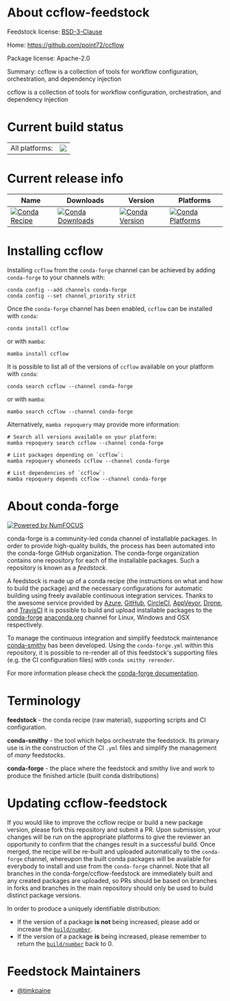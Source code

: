 About ccflow-feedstock
======================

Feedstock license: [BSD-3-Clause](https://github.com/conda-forge/ccflow-feedstock/blob/main/LICENSE.txt)

Home: https://github.com/point72/ccflow

Package license: Apache-2.0

Summary: ccflow is a collection of tools for workflow configuration, orchestration, and dependency injection

ccflow is a collection of tools for workflow configuration, orchestration, and dependency injection


Current build status
====================


<table><tr><td>All platforms:</td>
    <td>
      <a href="https://dev.azure.com/conda-forge/feedstock-builds/_build/latest?definitionId=23874&branchName=main">
        <img src="https://dev.azure.com/conda-forge/feedstock-builds/_apis/build/status/ccflow-feedstock?branchName=main">
      </a>
    </td>
  </tr>
</table>

Current release info
====================

| Name | Downloads | Version | Platforms |
| --- | --- | --- | --- |
| [![Conda Recipe](https://img.shields.io/badge/recipe-ccflow-green.svg)](https://anaconda.org/conda-forge/ccflow) | [![Conda Downloads](https://img.shields.io/conda/dn/conda-forge/ccflow.svg)](https://anaconda.org/conda-forge/ccflow) | [![Conda Version](https://img.shields.io/conda/vn/conda-forge/ccflow.svg)](https://anaconda.org/conda-forge/ccflow) | [![Conda Platforms](https://img.shields.io/conda/pn/conda-forge/ccflow.svg)](https://anaconda.org/conda-forge/ccflow) |

Installing ccflow
=================

Installing `ccflow` from the `conda-forge` channel can be achieved by adding `conda-forge` to your channels with:

```
conda config --add channels conda-forge
conda config --set channel_priority strict
```

Once the `conda-forge` channel has been enabled, `ccflow` can be installed with `conda`:

```
conda install ccflow
```

or with `mamba`:

```
mamba install ccflow
```

It is possible to list all of the versions of `ccflow` available on your platform with `conda`:

```
conda search ccflow --channel conda-forge
```

or with `mamba`:

```
mamba search ccflow --channel conda-forge
```

Alternatively, `mamba repoquery` may provide more information:

```
# Search all versions available on your platform:
mamba repoquery search ccflow --channel conda-forge

# List packages depending on `ccflow`:
mamba repoquery whoneeds ccflow --channel conda-forge

# List dependencies of `ccflow`:
mamba repoquery depends ccflow --channel conda-forge
```


About conda-forge
=================

[![Powered by
NumFOCUS](https://img.shields.io/badge/powered%20by-NumFOCUS-orange.svg?style=flat&colorA=E1523D&colorB=007D8A)](https://numfocus.org)

conda-forge is a community-led conda channel of installable packages.
In order to provide high-quality builds, the process has been automated into the
conda-forge GitHub organization. The conda-forge organization contains one repository
for each of the installable packages. Such a repository is known as a *feedstock*.

A feedstock is made up of a conda recipe (the instructions on what and how to build
the package) and the necessary configurations for automatic building using freely
available continuous integration services. Thanks to the awesome service provided by
[Azure](https://azure.microsoft.com/en-us/services/devops/), [GitHub](https://github.com/),
[CircleCI](https://circleci.com/), [AppVeyor](https://www.appveyor.com/),
[Drone](https://cloud.drone.io/welcome), and [TravisCI](https://travis-ci.com/)
it is possible to build and upload installable packages to the
[conda-forge](https://anaconda.org/conda-forge) [anaconda.org](https://anaconda.org/)
channel for Linux, Windows and OSX respectively.

To manage the continuous integration and simplify feedstock maintenance
[conda-smithy](https://github.com/conda-forge/conda-smithy) has been developed.
Using the ``conda-forge.yml`` within this repository, it is possible to re-render all of
this feedstock's supporting files (e.g. the CI configuration files) with ``conda smithy rerender``.

For more information please check the [conda-forge documentation](https://conda-forge.org/docs/).

Terminology
===========

**feedstock** - the conda recipe (raw material), supporting scripts and CI configuration.

**conda-smithy** - the tool which helps orchestrate the feedstock.
                   Its primary use is in the construction of the CI ``.yml`` files
                   and simplify the management of *many* feedstocks.

**conda-forge** - the place where the feedstock and smithy live and work to
                  produce the finished article (built conda distributions)


Updating ccflow-feedstock
=========================

If you would like to improve the ccflow recipe or build a new
package version, please fork this repository and submit a PR. Upon submission,
your changes will be run on the appropriate platforms to give the reviewer an
opportunity to confirm that the changes result in a successful build. Once
merged, the recipe will be re-built and uploaded automatically to the
`conda-forge` channel, whereupon the built conda packages will be available for
everybody to install and use from the `conda-forge` channel.
Note that all branches in the conda-forge/ccflow-feedstock are
immediately built and any created packages are uploaded, so PRs should be based
on branches in forks and branches in the main repository should only be used to
build distinct package versions.

In order to produce a uniquely identifiable distribution:
 * If the version of a package **is not** being increased, please add or increase
   the [``build/number``](https://docs.conda.io/projects/conda-build/en/latest/resources/define-metadata.html#build-number-and-string).
 * If the version of a package **is** being increased, please remember to return
   the [``build/number``](https://docs.conda.io/projects/conda-build/en/latest/resources/define-metadata.html#build-number-and-string)
   back to 0.

Feedstock Maintainers
=====================

* [@timkpaine](https://github.com/timkpaine/)

